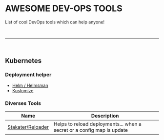 # AWESOME DEV-OPS TOOLS

List of cool DevOps tools which can help anyone!

<br/>

---

<br/>

## Kubernetes
### Deployment helper
* [Helm / Helmsman](./Kubernetes/helm.md)
* [Kustomize](./Kubernetes/kustomize.md)

### Diverses Tools
|Name | Description |
|---|---|
|[Stakater/Reloader](./Kubernetes/stakater_reloader.md)| Helps to reload deployments... when a secret or a config map is update |
